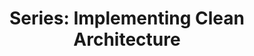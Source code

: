 ﻿---
layout: seriespage
title: "Series: Implementing Clean Architecture"
series: "Implementing Clean Architecture"
---